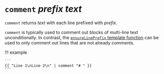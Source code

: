 # `comment` *prefix* *text*

`comment` returns *text* with each line prefixed with *prefix*.

`comment` is typically used to comment out blocks of multi-line text
unconditionally. In contrast, the [`ensureLinePrefix` template
function](ensureLinePrefix.md) can be used to only comment out lines that are
not already comments.

!!! example

    ```
    {{ "Line 1\nLine 2\n" | comment "# " }}
    ```
